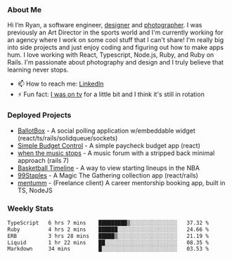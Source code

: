 ### About Me
Hi I’m Ryan, a software engineer, [designer](https://www.denvermullets.com/video) and [photographer](https://www.denvermullets.com/). I was previously an Art Director in the sports world and I'm currently working for an agency where I work on some cool stuff that I can't share! I'm really big into side projects and just enjoy coding and figuring out how to make apps hum. I love working with React, Typescript, Node.js, Ruby, and Ruby on Rails. I'm passionate about photography and design and I truly believe that learning never stops.

- 📫 How to reach me: [LinkedIn](https://www.linkedin.com/in/ryanvaznis)
- ⚡ Fun fact: [I was on tv](https://vimeo.com/381425882) for a little bit and I think it's still in rotation

### Deployed Projects
- [BallotBox](https://voteballotbox.com/) - A social polling application w/embeddable widget (react/ts/rails/solidqueue/sockets)
- [Simple Budget Control](https://simplebudgetcontrol.com/) - A simple paycheck budget app (react)
- [when the music stops](https://whenthemusicstops.net) - A music forum with a stripped back minimal approach (rails 7)
- [Basketball Timeline](https://basketball-timeline.com/?team=PHO&year=2023) - A way to view starting lineups in the NBA
- [99Staples](https://www.99staples.com/collections/denvermullets/9) - A Magic The Gathering collection app (react/rails)
- [mentumm](https://portal.mentumm.com/) - (Freelance client) A career mentorship booking app, built in TS, NodeJS

### Weekly Stats
<!--START_SECTION:waka-->

```txt
TypeScript   6 hrs 7 mins    █████████▒░░░░░░░░░░░░░░░   37.32 %
Ruby         4 hrs 2 mins    ██████░░░░░░░░░░░░░░░░░░░   24.66 %
ERB          3 hrs 28 mins   █████▒░░░░░░░░░░░░░░░░░░░   21.19 %
Liquid       1 hr 22 mins    ██░░░░░░░░░░░░░░░░░░░░░░░   08.35 %
Markdown     34 mins         █░░░░░░░░░░░░░░░░░░░░░░░░   03.53 %
```

<!--END_SECTION:waka-->
